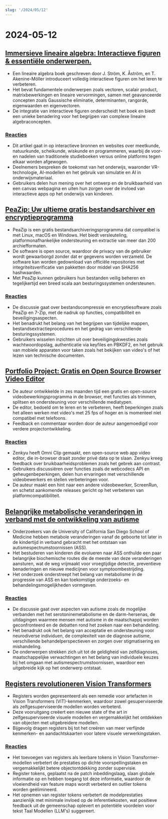 ```yaml
---
slug: '/2024/05/12'
---
```


# 2024-05-12

## [Immersieve lineaire algebra: Interactieve figuren & essentiële onderwerpen.](http://immersivemath.com/ila/index.html)

- Een lineaire algebra boek geschreven door J. Ström, K. Åström, en T. Akenine-Möller introduceert volledig interactieve figuren om het leren te verbeteren.
- Het bevat fundamentele onderwerpen zoals vectoren, scalair product, matrixbewerkingen en lineaire vervormingen, samen met geavanceerde concepten zoals Gaussische eliminatie, determinanten, rangorde, eigenwaarden en eigenvectoren.
- De integratie van interactieve figuren onderscheidt het boek en biedt een unieke benadering voor het begrijpen van complexe lineaire algebraconcepten.

### [Reacties](https://news.ycombinator.com/item?id=40329388)

- Dit artikel gaat in op interactieve bronnen en websites over meetkunde, natuurkunde, scheikunde, wiskunde en programmeren, waarbij de voor- en nadelen van traditionele studieboeken versus online platforms tegen elkaar worden afgewogen.
- Deelnemers bespreken de toekomst van het onderwijs, waaronder VR-technologie, AI-modellen en het gebruik van simulatie en AI in onderwijsmateriaal.
- Gebruikers delen hun mening over het ontwerp en de bruikbaarheid van een canvas webpagina en uiten hun zorgen over de invloed van interactieve apps op het onderwijs van kinderen.

## [PeaZip: Uw ultieme gratis bestandsarchiver en encryptieprogramma](https://peazip.github.io/)

- PeaZip is een gratis bestandsarchiveringsprogramma dat compatibel is met Linux, macOS en Windows. Het biedt versleuteling, platformonafhankelijke ondersteuning en extractie van meer dan 200 archiefformaten.
- De software is open source, waardoor de privacy van de gebruiker wordt gewaarborgd zonder dat er gegevens worden verzameld. De software kan worden gedownload van officiële repositories met integriteitsverificatie van pakketten door middel van SHA256 hashwaarden.
- Met PeaZip kunnen gebruikers hun bestanden veilig beheren en tegelijkertijd een breed scala aan besturingssystemen ondersteunen.

### [Reacties](https://news.ycombinator.com/item?id=40327631)

- De discussie gaat over bestandscompressie en encryptiesoftware zoals PeaZip en 7-Zip, met de nadruk op functies, compatibiliteit en beveiligingsaspecten.
- Het benadrukt het belang van het begrijpen van tijdelijke mappen, bestandsextractieprocedures en het gedrag van verschillende besturingssystemen.
- Gebruikers wisselen inzichten uit over beveiligingskwesties zoals wachtwoordopslag, authenticatie via keyfiles en PBKDF2, en het gebruik van mobiele apparaten voor taken zoals het bekijken van video's of het lezen van technische documenten.

## [Portfolio Project: Gratis en Open Source Browser Video Editor](https://news.ycombinator.com/item?id=40331968)

- De auteur ontwikkelde in zes maanden tijd een gratis en open-source videobewerkingsprogramma in de browser, met functies als trimmen, splitsen en ondersteuning voor verschillende mediatypen.
- De editor, bedoeld om te leren en te verbeteren, heeft beperkingen zoals het alleen werken met video's met 25 fps of hoger en is momenteel niet compatibel met telefoons.
- Feedback en commentaar worden door de auteur aangemoedigd voor verdere projectontwikkeling.

### [Reacties](https://news.ycombinator.com/item?id=40331968)

- Zenkyu heeft Omni Clip gemaakt, een open-source web app video editor, die in-browser draait zonder privé data op te slaan. Zenkyu kreeg feedback over bruikbaarheidsproblemen zoals het gebrek aan contrast.
- Gebruikers discussiëren over functies zoals de webcodecs API en geheugenbeperkingen, delen hun ervaringen met verschillende videobewerkers en stellen verbeteringen voor.
- De auteur maakt een hint naar een andere videobewerker, ScreenRun, en schetst aankomende releases gericht op het verbeteren van platformcompatibiliteit.

## [Belangrijke metabolische veranderingen in verband met de ontwikkeling van autisme](https://medicalxpress.com/news/2024-05-metabolism-autism-reveals-developmental.html)

- Onderzoekers van de University of California San Diego School of Medicine hebben metabole veranderingen vanaf de geboorte tot later in de kindertijd in verband gebracht met het ontstaan van autismespectrumstoornissen (ASS).
- Het bestuderen van kinderen die evolueren naar ASS onthulde een paar belangrijke biochemische routes die de meeste van deze veranderingen aansturen, wat de weg vrijmaakt voor vroegtijdige detectie, preventieve benaderingen en nieuwe medicijnen voor symptoombestrijding.
- Het onderzoek onderstreept het belang van metabolisme in de progressie van ASS en kan toekomstige onderzoeks- en behandelingsmogelijkheden vormgeven.

### [Reacties](https://news.ycombinator.com/item?id=40328616)

- De discussie gaat over aspecten van autisme zoals de mogelijke verbanden met het serotoninemetabolisme en de darm-hersenas, de uitdagingen waarmee mensen met autisme in de maatschappij worden geconfronteerd en de debatten rond het zoeken naar een behandeling.
- Het benadrukt ook het belang van acceptatie en ondersteuning voor neurodiverse individuen, de complexiteit van de diagnose autisme, verschillende behandelperspectieven en zorgen over stigmatisering en mishandeling.
- De onderwerpen strekken zich uit tot de geldigheid van zelfdiagnoses, maatschappelijke verwachtingen en het belang van individuele keuzes bij het omgaan met autismespectrumstoornissen, waardoor een uitgebreide kijk op het onderwerp ontstaat.

## [Registers revolutioneren Vision Transformers](https://openreview.net/forum?id=2dnO3LLiJ1)

- Registers worden gepresenteerd als een remedie voor artefacten in Vision Transformers (ViT)-kenmerken, waardoor zowel gesuperviseerde als zelfgesuperviseerde modellen worden verbeterd.
- Deze vooruitgang creëert een nieuwe state of the art in zelfgesuperviseerde visuele modellen en vergemakkelijkt het ontdekken van objecten met uitgebreidere modellen.
- Bijgevolg dragen registers bij tot het creëren van meer verfijnde kenmerken- en aandachtskaarten voor latere visuele verwerkingstaken.

### [Reacties](https://news.ycombinator.com/item?id=40329675)

- Het toevoegen van registers als leerbare tokens in Vision Transformer-modellen verbetert de prestaties op dichte voorspellingstaken en vergemakkelijkt betere objectontdekking zonder supervisie.
- Register tokens, geplaatst na de patch inbeddingslaag, slaan globale informatie op en hebben toegang tot deze informatie, waardoor de vloeiendheid van feature maps wordt verbeterd en outlier tokens worden geëlimineerd.
- Het opnemen van register tokens verbetert de modelprestaties aanzienlijk met minimale invloed op de inferentiekosten, wat positieve feedback uit de gemeenschap oplevert en potentiële voordelen voor tekst Taal Modellen (LLM's) suggereert.

<head>
  <meta property="og:title" content="Immersieve lineaire algebra: Interactieve figuren & essentiële onderwerpen." />
  <meta property="og:type" content="website" />
  <meta property="og:image" content="https://og.cho.sh/api/og/?title=Immersieve%20lineaire%20algebra%3A%20Interactieve%20figuren%20%26%20essenti%C3%ABle%20onderwerpen.&subheading=zondag%2012%20mei%202024%3A%20Samenvatting%20Hacker%20News" />
</head>
